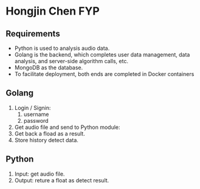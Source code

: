 # Hongjin Chen FYP  


## Requirements

- Python is used to analysis audio data.
- Golang is the backend, which completes user data management, data analysis, and server-side algorithm calls, etc.
- MongoDB as the database.
- To facilitate deployment, both ends are completed in Docker containers

## Golang 

1. Login / Signin:
    1. username
    2. password
2. Get audio file and send to Python module:
3. Get back a fload as a result.
4. Store history detect data.

## Python 

1. Input: get audio file.
2. Output: reture a float as detect result.
